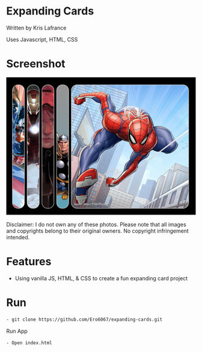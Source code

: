 # Expanding Cards

Written by Kris Lafrance

Uses Javascript, HTML, CSS

# Screenshot

![Example Page](/images/project-example.jpg)

Disclaimer: I do not own any of these photos. Please note that all images and
copyrights belong to their original owners. No copyright infringement intended.

# Features

- Using vanilla JS, HTML, & CSS to create a fun expanding card project

# Run

```sh
- git clone https://github.com/Ero6067/expanding-cards.git
```

Run App

```sh
- Open index.html
```
